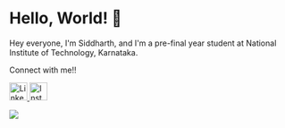# Hello, World! 👋

Hey everyone, I'm Siddharth, and I'm a pre-final year student at National Institute of Technology, Karnataka.
<br>

Connect with me!!

<a href="https://www.linkedin.com/in/siddharthct">
    <img alt="LinkedIn" src="https://camo.githubusercontent.com/c8a9c5b414cd812ad6a97a46c29af67239ddaeae08c41724ff7d945fb4c047e5/68747470733a2f2f6564656e742e6769746875622e696f2f537570657254696e7949636f6e732f696d616765732f7376672f6c696e6b6564696e2e737667" width="32" height="32">
</a>


<a href="https://www.instagram.com/siddharth.tanksali/">
    <img alt="Instagram" src="https://camo.githubusercontent.com/c9dacf0f25a1489fdbc6c0d2b41cda58b77fa210a13a886d6f99e027adfbd358/68747470733a2f2f6564656e742e6769746875622e696f2f537570657254696e7949636f6e732f696d616765732f7376672f696e7374616772616d2e737667" width="32" height="32" padding-left: "10">
</a>


![](https://komarev.com/ghpvc/?username=Siddharth-ct&label=PROFILE+VIEWS&style=flat-square)


